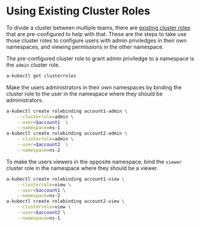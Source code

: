 # Using Existing Cluster Roles

To divide a cluster between multiple teams, there are [existing cluster
roles](https://kubernetes.io/docs/admin/authorization/rbac/#user-facing-roles)
that are pre-configured to help with that. These are the steps to take use those
cluster roles to configure users with admin priviledges in their own namespaces,
and viewing permissions in the other namespace.

The pre-configured cluster role to grant admin priviledge to a namespace is the
`admin` cluster role.

```sh
a-kubectl get clusterroles
```

Make the users administrators in their own namespaces by binding the cluster
role to the user in the namespace where they should be administrators.

```sh
a-kubectl create rolebinding account1-admin \
    --clusterrole=admin \
    --user=$account1  \
    --namespace=ns-1
a-kubectl create rolebinding account2-admin \
    --clusterrole=admin \
    --user=$account2  \
    --namespace=ns-2
```

To make the users viewers in the opposite namespace, bind the `viewer` cluster
role in the namespace where they should be a viewer.

```sh
a-kubectl create rolebinding account1-view \
    --clusterrole=view \
    --user=$account1 \
    --namespace=ns-2
a-kubectl create rolebinding account2-view \
    --clusterrole=view \
    --user=$account2 \
    --namespace=ns-1
```

